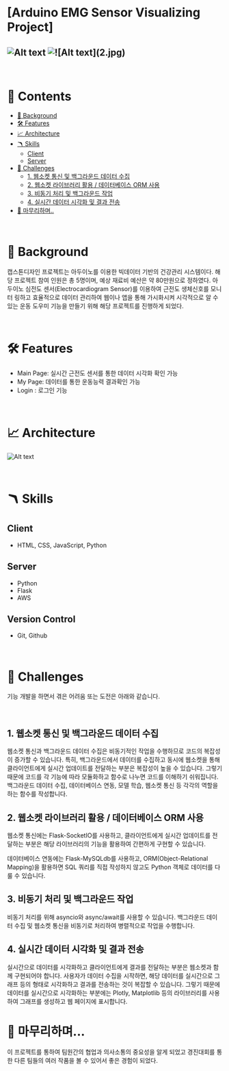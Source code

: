 # [Arduino EMG Sensor Visualizing Project]

![Alt text](img/1.jpg)
![!\[Alt text\](2.jpg)](img/2.jpg)
---

<br>

# 📖 Contents

- [🌈 Background](#-background)
- [🛠 Features](#-features)
- [📈 Architecture](#-Architecture)
- [🪃 Skills](#-skills)
  - [Client](#client-1)
  - [Server](#server-1)
- [🧗 Challenges](#-challenges)
  - [1. 웹소켓 통신 및 백그라운드 데이터 수집](#1-웹소켓-통신-및-백그라운드-데이터-수집)
  - [2. 웹소켓 라이브러리 활용 / 데이터베이스 ORM 사용](#2-웹소켓-라이브러리-활용-/-데이터베이스-ORM-사용)
  - [3. 비동기 처리 및 백그라운드 작업](#3-비동기-처리-및-백그라운드-작업)
  - [4. 실시간 데이터 시각화 및 결과 전송](#3-실시간-데이터-시각화-및-결과-전송)
- [🙏 마무리하며..](#-마무리하며)

<br>

# 🌈 Background
캡스톤디자인 프로젝트는 아두이노를 이용한 빅데이터 기반의 건강관리 시스템이다.
해당 프로젝트 참여 인원은 총 5명이며, 예상 재료비 예산은 약 80만원으로 정하였다. 
아두이노 심전도 센서(Electrocardiogram Sensor)를 이용하여 근전도 생체신호를 모니터 링하고 효율적으로 데이터 관리하여 웹이나 앱을 통해 가시화시켜 시각적으로 알 수 있는 운동 도우미 기능을 만들기 위해 해당 프로젝트를 진행하게 되었다.

<br>

# 🛠 Features
  - Main Page: 실시간 근전도 센서를 통한 데이터 시각화 확인 가능
  - My Page: 데이터를 통한 운동능력 결과확인 가능 
  - Login : 로그인 기능  
<br>

# 📈 Architecture
![Alt text](img/3.jpg)

<br>

# 🪃 Skills

## Client

- HTML, CSS, JavaScript, Python

## Server

- Python
- Flask
- AWS

## Version Control

- Git, Github


<br>

# 🧗 Challenges

기능 개발을 하면서 겪은 어려움 또는 도전은 아래와 같습니다.

<br>

## 1. 웹소켓 통신 및 백그라운드 데이터 수집

웹소켓 통신과 백그라운드 데이터 수집은 비동기적인 작업을 수행하므로 코드의 복잡성이 증가할 수 있습니다.
특히, 백그라운드에서 데이터를 수집하고 동시에 웹소켓을 통해 클라이언트에게 실시간 업데이트를 전달하는 부분은 복잡성이 높을 수 있습니다. 그렇기 때문에 코드를 각 기능에 따라 모듈화하고 함수로 나누면 코드를 이해하기 쉬워집니다. 백그라운드 데이터 수집, 데이터베이스 연동, 모델 학습, 웹소켓 통신 등 각각의 역할을 하는 함수를 작성합니다.
<br>

## 2. 웹소켓 라이브러리 활용 / 데이터베이스 ORM 사용

웹소켓 통신에는 Flask-SocketIO를 사용하고, 클라이언트에게 실시간 업데이트를 전달하는 부분은 해당 라이브러리의 기능을 활용하여 간편하게 구현할 수 있습니다.

데이터베이스 연동에는 Flask-MySQLdb를 사용하고, ORM(Object-Relational Mapping)을 활용하면 SQL 쿼리를 직접 작성하지 않고도 Python 객체로 데이터를 다룰 수 있습니다.
<br>

## 3. 비동기 처리 및 백그라운드 작업

비동기 처리를 위해 asyncio와 async/await를 사용할 수 있습니다. 백그라운드 데이터 수집 및 웹소켓 통신을 비동기로 처리하여 병렬적으로 작업을 수행합니다.
<br>

## 4. 실시간 데이터 시각화 및 결과 전송

실시간으로 데이터를 시각화하고 클라이언트에게 결과를 전달하는 부분은 웹소켓과 함께 구현되어야 합니다.
사용자가 데이터 수집을 시작하면, 해당 데이터를 실시간으로 그래프 등의 형태로 시각화하고 결과를 전송하는 것이 복잡할 수 있습니다. 그렇기 때문에 데이터를 실시간으로 시각화하는 부분에는 Plotly, Matplotlib 등의 라이브러리를 사용하여 그래프를 생성하고 웹 페이지에 표시합니다.

# 🙏 마무리하며...

이 프로젝트를 통하여 팀원간의 협업과 의사소통의 중요성을 알게 되었고 경진대회를 통한 다른 팀들의 여러 작품을 볼 수 있어서 좋은 경험이 되었다.   
